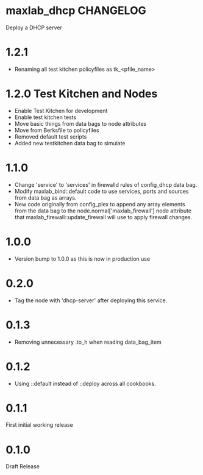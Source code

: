 # maxlab_dhcp CHANGELOG

Deploy a DHCP server

# 1.2.1

* Renaming all test kitchen policyfiles as tk_<pfile_name>

# 1.2.0 Test Kitchen and Nodes

* Enable Test Kitchen for development
* Enable test kitchen tests
* Move basic things from data bags to node attributes
* Move from Berksfile to policyfiles
* Removed default test scripts
* Added new testkitchen data bag to simulate

# 1.1.0

* Change 'service' to 'services' in firewalld rules of config_dhcp data bag.
* Modify maxlab_bind::default code to use services, ports and sources from data bag as arrays.
* New code originally from config_plex to append any array elements from the data bag to the node.normal['maxlab_firewall'] node attribute that maxlab_firewall::update_firewall will use to apply firewall changes.

# 1.0.0

* Version bump to 1.0.0 as this is now in production use

# 0.2.0

* Tag the node with 'dhcp-server' after deploying this service.

# 0.1.3

* Removing unnecessary .to_h when reading data_bag_item

# 0.1.2

* Using ::default instead of ::deploy across all cookbooks.

# 0.1.1

First initial working release

# 0.1.0

Draft Release
